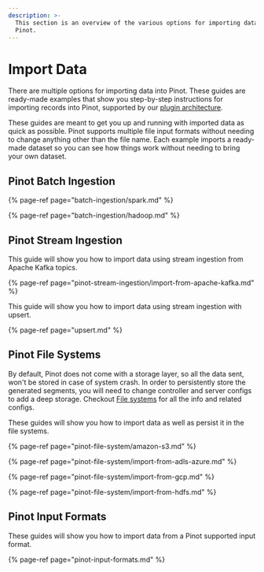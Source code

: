 ```yaml
---
description: >-
  This section is an overview of the various options for importing data into
  Pinot.
---
```


# Import Data

There are multiple options for importing data into Pinot. These guides are ready-made examples that show you step-by-step instructions for importing records into Pinot, supported by our [plugin architecture](../../developers/plugin-architecture/).

These guides are meant to get you up and running with imported data as quick as possible. Pinot supports multiple file input formats without needing to change anything other than the file name. Each example imports a ready-made dataset so you can see how things work without needing to bring your own dataset.

## Pinot Batch Ingestion

{% page-ref page="batch-ingestion/spark.md" %}

{% page-ref page="batch-ingestion/hadoop.md" %}

## Pinot Stream Ingestion

This guide will show you how to import data using stream ingestion from Apache Kafka topics.

{% page-ref page="pinot-stream-ingestion/import-from-apache-kafka.md" %}

This guide will show you how to import data using stream ingestion with upsert.

{% page-ref page="upsert.md" %}

## Pinot File Systems

By default, Pinot does not come with a storage layer, so all the data sent, won't be stored in case of system crash. In order to persistently store the generated segments, you will need to change controller and server configs to add a deep storage. Checkout [File systems](pinot-file-system/) for all the info and related configs.

These guides will show you how to import data as well as persist it in the file systems.

{% page-ref page="pinot-file-system/amazon-s3.md" %}

{% page-ref page="pinot-file-system/import-from-adls-azure.md" %}

{% page-ref page="pinot-file-system/import-from-gcp.md" %}

{% page-ref page="pinot-file-system/import-from-hdfs.md" %}

## Pinot Input Formats

These guides will show you how to import data from a Pinot supported input format.

{% page-ref page="pinot-input-formats.md" %}

